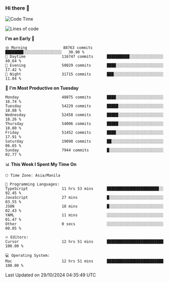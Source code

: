 ### Hi there 👋

<!--START_SECTION:waka-->
![Code Time](http://img.shields.io/badge/Code%20Time-5%2C666%20hrs%2042%20mins-blue)

![Lines of code](https://img.shields.io/badge/From%20Hello%20World%20I%27ve%20Written-123.3%20million%20lines%20of%20code-blue)

**I'm an Early 🐤** 

```text
🌞 Morning                88763 commits       ████████░░░░░░░░░░░░░░░░░   30.90 % 
🌆 Daytime                116747 commits      ██████████░░░░░░░░░░░░░░░   40.64 % 
🌃 Evening                50029 commits       ████░░░░░░░░░░░░░░░░░░░░░   17.42 % 
🌙 Night                  31715 commits       ███░░░░░░░░░░░░░░░░░░░░░░   11.04 % 
```
📅 **I'm Most Productive on Tuesday** 

```text
Monday                   48075 commits       ████░░░░░░░░░░░░░░░░░░░░░   16.74 % 
Tuesday                  54229 commits       █████░░░░░░░░░░░░░░░░░░░░   18.88 % 
Wednesday                52458 commits       █████░░░░░░░░░░░░░░░░░░░░   18.26 % 
Thursday                 54006 commits       █████░░░░░░░░░░░░░░░░░░░░   18.80 % 
Friday                   51452 commits       ████░░░░░░░░░░░░░░░░░░░░░   17.91 % 
Saturday                 19090 commits       ██░░░░░░░░░░░░░░░░░░░░░░░   06.65 % 
Sunday                   7944 commits        █░░░░░░░░░░░░░░░░░░░░░░░░   02.77 % 
```


📊 **This Week I Spent My Time On** 

```text
🕑︎ Time Zone: Asia/Manila

💬 Programming Languages: 
TypeScript               11 hrs 53 mins      ███████████████████████░░   92.45 % 
JavaScript               27 mins             █░░░░░░░░░░░░░░░░░░░░░░░░   03.55 % 
JSON                     18 mins             █░░░░░░░░░░░░░░░░░░░░░░░░   02.43 % 
YAML                     11 mins             ░░░░░░░░░░░░░░░░░░░░░░░░░   01.47 % 
Other                    0 secs              ░░░░░░░░░░░░░░░░░░░░░░░░░   00.05 % 

🔥 Editors: 
Cursor                   12 hrs 51 mins      █████████████████████████   100.00 % 

💻 Operating System: 
Mac                      12 hrs 51 mins      █████████████████████████   100.00 % 
```


 Last Updated on 29/10/2024 04:35:49 UTC
<!--END_SECTION:waka-->


<!--
**rad182/rad182** is a ✨ _special_ ✨ repository because its `README.md` (this file) appears on your GitHub profile.

Here are some ideas to get you started:

- 🔭 I’m currently working on ...
- 🌱 I’m currently learning ...
- 👯 I’m looking to collaborate on ...
- 🤔 I’m looking for help with ...
- 💬 Ask me about ...
- 📫 How to reach me: ...
- 😄 Pronouns: ...
- ⚡ Fun fact: ...
-->
